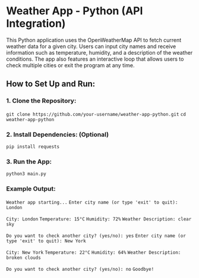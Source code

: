 # Weather App - Python (API Integration)

This Python application uses the OpenWeatherMap API to fetch current weather data for a given city. Users can input city names and receive information such as temperature, 
humidity, and a description of the weather conditions. The app also features an interactive loop that allows users to check multiple cities or exit the program at any time.


## How to Set Up and Run:

### 1.	Clone the Repository:

`git clone https://github.com/your-username/weather-app-python.git`
`cd weather-app-python`

### 2. Install Dependencies: (Optional)

`pip install requests`

### 3. Run the App: 

`python3 main.py`

### Example Output:

`Weather app starting...`
`Enter city name (or type 'exit' to quit): London`

`City: London`
`Temperature: 15°C`
`Humidity: 72%`
`Weather Description: clear sky`

`Do you want to check another city? (yes/no): yes`
`Enter city name (or type 'exit' to quit): New York`

`City: New York`
`Temperature: 22°C`
`Humidity: 64%`
`Weather Description: broken clouds`

`Do you want to check another city? (yes/no): no`
`Goodbye!`
